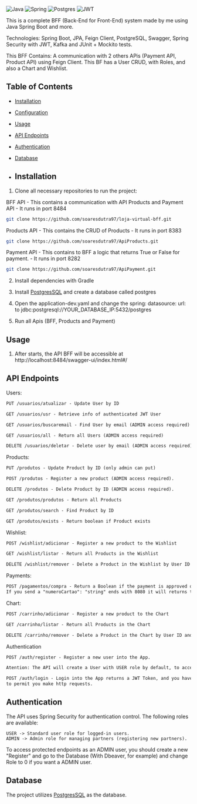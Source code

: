 ![Java](https://img.shields.io/badge/java-%23ED8B00.svg?style=for-the-badge&logo=openjdk&logoColor=white)
![Spring](https://img.shields.io/badge/spring-%236DB33F.svg?style=for-the-badge&logo=spring&logoColor=white)
![Postgres](https://img.shields.io/badge/postgres-%23316192.svg?style=for-the-badge&logo=postgresql&logoColor=white)
![JWT](https://img.shields.io/badge/JWT-black?style=for-the-badge&logo=JSON%20web%20tokens)

This is a complete BFF (Back-End for Front-End) system made by me using Java Spring Boot and more.

Technologies: Spring Boot, JPA, Feign Client, PostgreSQL, Swagger, Spring Security with JWT, Kafka and JUnit + Mockito tests.

This BFF Contains: 
A communication with 2 others APis (Payment API, Product API) using Feign Client.
This BF has a User CRUD, with Roles, and also a Chart and Wishlist.

## Table of Contents

- [Installation](#installation)
- [Configuration](#configuration)
- [Usage](#usage)
- [API Endpoints](#api-endpoints)
- [Authentication](#authentication)
- [Database](#database)

- ## Installation

1. Clone all necessary repositories to run the project:

BFF API - This contains a communication with API Products and Payment API - It runs in port 8484

```bash
git clone https://github.com/soaresdutra97/loja-virtual-bff.git
```

Products API - This contains the CRUD of Products - It runs in port 8383

```bash
git clone https://github.com/soaresdutra97/ApiProducts.git
```

Payment API - This contains to BFF a logic that returns True or False for payment. - It runs in port 8282

```bash
git clone https://github.com/soaresdutra97/ApiPayment.git
```


2. Install dependencies with Gradle

3. Install [PostgresSQL](https://www.postgresql.org/) and create a database called postgres

4.  Open the application-dev.yaml and change the spring: datasource: url: to jdbc:postgresql://YOUR_DATABASE_IP:5432/postgres

5. Run all Apis (BFF, Products and Payment)  


## Usage

1. After starts, the API BFF will be accessible at http://localhost:8484/swagger-ui/index.html#/

## API Endpoints

Users:
```markdown
PUT /usuarios/atualizar - Update User by ID

GET /usuarios/usr - Retrieve info of authenticated JWT User

GET /usuarios/buscaremail - Find User by email (ADMIN access required)

GET /usuarios/all - Return all Users (ADMIN access required)

DELETE /usuarios/deletar - Delete user by email (ADMIN access required)
```

Products:
```markdown
PUT /produtos - Update Product by ID (only admin can put)

POST /produtos - Register a new product (ADMIN access required).

DELETE /produtos - Delete Product by ID (ADMIN access required).

GET /produtos/produtos - Return all Products

GET /produtos/search - Find Product by ID

GET /produtos/exists - Return boolean if Product exists

```

Wishlist:
```markdown
POST /wishlist/adicionar - Register a new product to the Wishlist

GET /wishlist/listar - Return all Products in the Wishlist

DELETE /wishlist/remover - Delete a Product in the Wishlist by User ID and Product ID
```

Payments:
```markdown
POST /pagamentos/compra - Return a Boolean if the payment is approved or not.
If you send a "numeroCartao": "string" ends with 8080 it will returns true, else false.
```

Chart:
```markdown
POST /carrinho/adicionar - Register a new product to the Chart

GET /carrinho/listar - Return all Products in the Chart

DELETE /carrinho/remover - Delete a Product in the Chart by User ID and Product ID
```

Authentication
```markdown
POST /auth/register - Register a new user into the App.

Atention: The API will create a User with USER role by default, to access protected endpoints as an ADMIN user, you should create a new "Register" and go to the Database (With Dbeaver, for example) and change Role to 0 if you want a ADMIN user.

POST /auth/login - Login into the App returns a JWT Token, and you have to put it in "Authorize" section
to permit you make http requests. 
```

## Authentication
The API uses Spring Security for authentication control. The following roles are available:

```
USER -> Standard user role for logged-in users.
ADMIN -> Admin role for managing partners (registering new partners).
```

To access protected endpoints as an ADMIN user, you should create a new "Register" and go to the Database (With Dbeaver, for example) and change Role to 0 if you want a ADMIN user.

## Database
The project utilizes [PostgresSQL](https://www.postgresql.org/) as the database.
